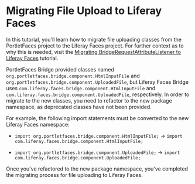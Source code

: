 # Migrating File Upload to Liferay Faces

In this tutorial, you'll learn how to migrate file uploading classes from the
PortletFaces project to the Liferay Faces project. For further context as to why
this is needed, visit the [Migrating BridgeRequestAttributeListener to Liferay
Faces](/develop/tutorials/-/knowledge_base/migrating-bridgerequestattributelistener-to-liferay-faces)
tutorial.

<!-- Make sure above link is correct when Liferay Faces tutorials are uploaded
to dev.liferay.com. -Cody -->

PortletFaces Bridge provided classes named
`org.portletfaces.bridge.component.HtmlInputFile` and
`org.portletfaces.bridge.component.UploadedFile`, but Liferay Faces Bridge uses
`com.liferay.faces.bridge.component.HtmlInputFile` and
`com.liferay.faces.bridge.component.UploadedFile`, respectively. In order to
migrate to the new classes, you need to refactor to the new package namespace,
as deprecated classes have not been provided. 

For example, the following import statements must be converted to the new
Liferay Faces namespace: 

- `import org.portletfaces.bridge.component.HtmlInputFile;` &rarr; `import
com.liferay.faces.bridge.component.HtmlInputFile;`

- `import org.portletfaces.bridge.component.UploadedFile;` &rarr; `import
com.liferay.faces.bridge.component.UploadedFile;`
 
Once you've refactored to the new package namespace, you've completed the
migrating process for file uploading to Liferay Faces. 
